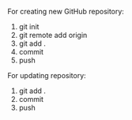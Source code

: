 For creating new GitHub repository:
1) git init
2) git remote add origin <link>
3) git add .
4) commit
5) push

For updating repository:
1) git add .
2) commit 
3) push